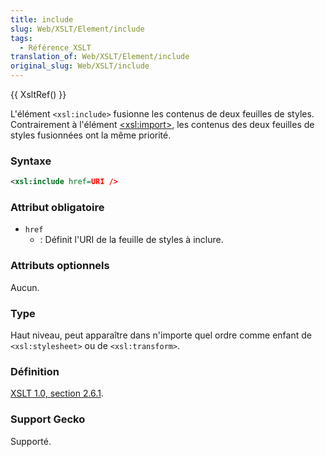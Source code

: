 ```yaml
---
title: include
slug: Web/XSLT/Element/include
tags:
  - Référence_XSLT
translation_of: Web/XSLT/Element/include
original_slug: Web/XSLT/include
---
```

{{ XsltRef() }}

L'élément `<xsl:include>` fusionne les contenus de deux feuilles de styles. Contrairement à l'élément [\<xsl:import>](/fr/XSLT/import), les contenus des deux feuilles de styles fusionnées ont la même priorité.

### Syntaxe

```xml
<xsl:include href=URI />
```

### Attribut obligatoire

- `href`
  - : Définit l'URI de la feuille de styles à inclure.

### Attributs optionnels

Aucun.

### Type

Haut niveau, peut apparaître dans n'importe quel ordre comme enfant de `<xsl:stylesheet>` ou de `<xsl:transform>`.

### Définition

[XSLT 1.0, section 2.6.1](http://www.w3.org/TR/xslt#include).

### Support Gecko

Supporté.
